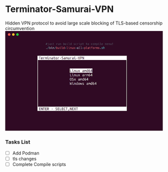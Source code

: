 # Terminator-Samurai-VPN
Hidden VPN protocol to avoid large scale blocking of TLS-based censorship circumvention
![TSVPN MENU](images/compile.png)

### Tasks List

- [ ] Add Podman 
- [ ] tls changes 
- [ ] Complete Compile scripts